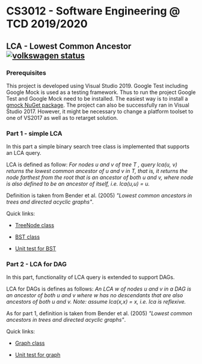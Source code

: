 # CS3012 - Software Engineering @ TCD 2019/2020

## LCA - Lowest Common Ancestor [![volkswagen status](https://auchenberg.github.io/volkswagen/volkswargen_ci.svg?v=1)](https://github.com/auchenberg/volkswagen)

### Prerequisites

This project is developed using Visual Studio 2019. Google Test including Google Mock is used as a testing framework. Thus to run the project Google Test and Google Mock need to be installed. The easiest way is to install a [gmock NuGet package](https://www.nuget.org/packages/gmock/). 
The project can also be successfully ran in Visual Studio 2017. However, it might be necessary to change a platform toolset to one of VS2017 as well as to retarget solution.

### Part 1 - simple LCA

In this part a simple binary search tree class is implemented that supports an LCA query.

LCA is defined as follow: _For nodes u and v of tree T , query lca(u, v) returns the lowest common ancestor of u and v in T, that is, it returns the node farthest from the root that is an ancestor of both u and v, where node is also defined to be an ancestor of itself, i.e. lca(u,u) = u._

Definition is taken from Bender et al. (2005) _"Lowest common ancestors in trees and directed acyclic graphs"_.

Quick links:

* [TreeNode class](/CS3012-LCA/tree_node.h)

* [BST class](/CS3012-LCA/bst.h)

* [Unit test for BST](/CS3012-LCA/CS3012-LCA-Test/bst_lca_test.cpp)

### Part 2 - LCA for DAG

In this part, functionality of LCA query is extended to support DAGs.

LCA for DAGs is defines as follows: _An LCA w of nodes u and v in a DAG is an ancestor of both u and v where w has no descendants that are also ancestors of both u and v. Note: assume lca(x,x) = x, i.e. lca is reflexive._

As for part 1, definition is taken from Bender et al. (2005) _"Lowest common ancestors in trees and directed acyclic graphs"_.

Quick links:

* [Graph class](/CS3012-LCA/graph.h)

* [Unit test for graph](/CS3012-LCA/CS3012-LCA-Test/graph_test.cpp)
